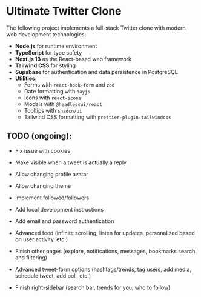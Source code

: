 # Ultimate Twitter Clone

The following project implements a full-stack Twitter clone with modern web development technologies:

- **Node.js** for runtime environment
- **TypeScript** for type safety
- **Next.js 13** as the React-based web framework
- **Tailwind CSS** for styling
- **Supabase** for authentication and data persistence in PostgreSQL
- **Utilities:**
  - Forms with `react-hook-form` and `zod`
  - Date formatting with `dayjs`
  - Icons with `react-icons`
  - Modals with `@headlessui/react`
  - Tooltips with `shadcn/ui`
  - Tailwind CSS formatting with `prettier-plugin-tailwindcss`

## TODO (ongoing):

- Fix issue with cookies

- Make visible when a tweet is actually a reply
- Allow changing profile avatar
- Allow changing theme
- Implement followed/followers
- Add local development instructions
- Add email and password authentication
- Advanced feed (infinite scrolling, listen for updates, personalized based on user activity, etc.)
- Finish other pages (explore, notifications, messages, bookmarks search and filtering)
- Advanced tweet-form options (hashtags/trends, tag users, add media, schedule tweet, add poll, etc.)
- Finish right-sidebar (search bar, trends for you, who to follow)
